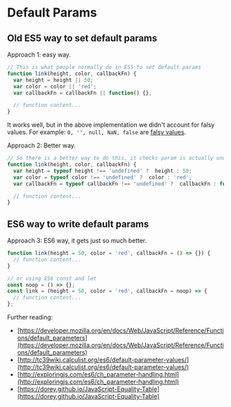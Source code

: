 # Default Params

## Old ES5 way to set default params

Approach 1: easy way.

```js
// This is what people normally do in ES5 to set default params
function link(height, color, callbackFn) {
  var height = height || 50;
  var color = color || 'red';
  var callbackFn = callbackFn || function() {};

  // function content...
}
```
It works well, but in the above implementation we didn't account for falsy values.
For example: `0, '', null, NaN, false` are [falsy values](https://dorey.github.io/JavaScript-Equality-Table).

Approach 2: Better way.
```js
// So there is a better way to do this, it checks param is actually undefined or not:
function link(height, color, callbackFn) {
  var height = typeof height !== 'undefined' ?  height : 50;
  var color = typeof color !== 'undefined' ?  color : 'red';
  var callbackFn = typeof callbackFn !== 'undefined' ?  callbackFn : function() {};

  // function content...
}
```

## ES6 way to write default params

Approach 3: ES6 way, it gets just so much better.
```js
function link(height = 50, color = 'red', callbackFn = () => {}) {
  // function content...
}

// or using ES6 const and let
const noop = () => {};
const link = (height = 50, color = 'red', callbackFn = noop) => {
  // function content...
};
```


Further reading:

* [https://developer.mozilla.org/en/docs/Web/JavaScript/Reference/Functions/default_parameters](https://developer.mozilla.org/en/docs/Web/JavaScript/Reference/Functions/default_parameters)
* [http://tc39wiki.calculist.org/es6/default-parameter-values/](http://tc39wiki.calculist.org/es6/default-parameter-values/)
* [http://exploringjs.com/es6/ch_parameter-handling.html](http://exploringjs.com/es6/ch_parameter-handling.html)
* [https://dorey.github.io/JavaScript-Equality-Table](https://dorey.github.io/JavaScript-Equality-Table)
